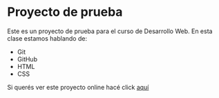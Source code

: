 # Proyecto de prueba

Este es un proyecto de prueba para el curso de Desarrollo Web. En esta clase estamos hablando de: 

- Git
- GitHub
- HTML
- CSS

Si querés ver este proyecto online hacé click [aquí](https://federicomiranda.github.io/proyecto-de-prueba/)